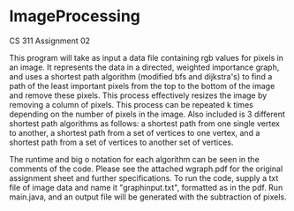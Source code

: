 # ImageProcessing
CS 311 Assignment 02

This program will take as input a data file containing rgb values for pixels in an image. It represents the data in a directed, weighted importance graph, and uses a shortest path algorithm (modified bfs and dijkstra's) to find a path of the least important pixels from the top to the bottom of the image and remove these pixels. This process effectively resizes the image by removing a column of pixels. This process can be repeated k times depending on the number of pixels in the image. Also included is 3 different shortest path algorithms as follows: a shortest path from one single vertex to another, a shortest path from a set of vertices to one vertex, and a shortest path from a set of vertices to another set of vertices. 

The runtime and big o notation for each algorithm can be seen in the comments of the code. Please see the attached wgraph.pdf for the original assignment sheet and further specifications. To run the code, supply a txt file of image data and name it "graphinput.txt", formatted as in the pdf. Run main.java, and an output file will be generated with the subtraction of pixels. 
